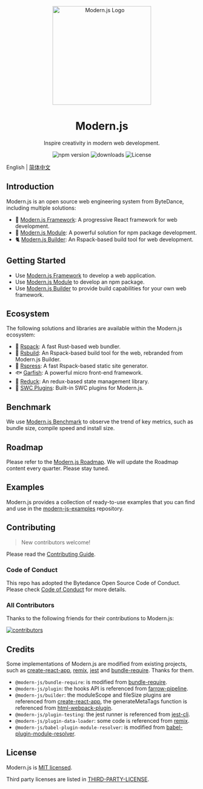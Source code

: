 <p align="center">
  <a href="https://modernjs.dev" target="blank"><img src="https://lf3-static.bytednsdoc.com/obj/eden-cn/ylaelkeh7nuhfnuhf/modernjs-cover.png" width="260" alt="Modern.js Logo" /></a>
</p>

<h1 align="center">Modern.js</h1>

<p align="center">
  Inspire creativity in modern web development.
</p>

<p align="center">
  <img src="https://img.shields.io/npm/v/@modern-js/core?style=flat-square&color=00a8f0" alt="npm version" />
  <img src="https://img.shields.io/npm/dm/@modern-js/core.svg?style=flat-square&color=00a8f0" alt="downloads" />
  <img src="https://img.shields.io/badge/License-MIT-blue.svg?style=flat-square&color=00a8f0" alt="License" />
</p>

English | [简体中文](./README.zh-CN.md)

## Introduction

Modern.js is an open source web engineering system from ByteDance, including multiple solutions:

- 🦄 [Modern.js Framework](https://modernjs.dev/en/): A progressive React framework for web development.
- 🐧 [Modern.js Module](https://modernjs.dev/module-tools/en/): A powerful solution for npm package development.
- 🐈 [Modern.js Builder](https://modernjs.dev/builder/en/): An Rspack-based build tool for web development.

## Getting Started

- Use [Modern.js Framework](https://modernjs.dev/en/guides/get-started/quick-start) to develop a web application.
- Use [Modern.js Module](https://modernjs.dev/module-tools/en/guide/intro/getting-started.html) to develop an npm package.
- Use [Modern.js Builder](https://modernjs.dev/builder/en/guide/quick-start.html) to provide build capabilities for your own web framework.

## Ecosystem

The following solutions and libraries are available within the Modern.js ecosystem:

- 🦀 [Rspack](https://github.com/web-infra-dev/rspack): A fast Rust-based web bundler.
- 🐬 [Rsbuild](https://github.com/web-infra-dev/rsbuild): An Rspack-based build tool for the web, rebranded from Modern.js Builder.
- 🐹 [Rspress](https://github.com/web-infra-dev/rspress): A fast Rspack-based static site generator.
- 🐟 [Garfish](https://github.com/web-infra-dev/garfish): A powerful micro front-end framework.
- 🦆 [Reduck](https://github.com/web-infra-dev/reduck): An redux-based state management library.
- 🐴 [SWC Plugins](https://github.com/web-infra-dev/swc-plugins): Built-in SWC plugins for Modern.js.

## Benchmark

We use [Modern.js Benchmark](https://web-infra-dev.github.io/modern-js-benchmark/) to observe the trend of key metrics, such as bundle size, compile speed and install size.

## Roadmap

Please refer to the [Modern.js Roadmap](https://github.com/web-infra-dev/modern.js/issues/4741). We will update the Roadmap content every quarter. Please stay tuned.

## Examples

Modern.js provides a collection of ready-to-use examples that you can find and use in the [modern-js-examples](https://github.com/web-infra-dev/modern-js-examples) repository.

## Contributing

> New contributors welcome!

Please read the [Contributing Guide](https://github.com/web-infra-dev/modern.js/blob/main/CONTRIBUTING.md).

### Code of Conduct

This repo has adopted the Bytedance Open Source Code of Conduct. Please check [Code of Conduct](./CODE_OF_CONDUCT.md) for more details.

### All Contributors

Thanks to the following friends for their contributions to Modern.js:

<a href="https://github.com/web-infra-dev/modern.js/graphs/contributors">
  <img src="https://opencollective.com/modernjs/contributors.svg?width=890&button=false" alt="contributors">
</a>

## Credits

Some implementations of Modern.js are modified from existing projects, such as [create-react-app](https://github.com/facebook/create-react-app), [remix](https://github.com/vuejs/remix), [jest](https://github.com/facebook/jest) and [bundle-require](https://github.com/egoist/bundle-require). Thanks for them.

- `@modern-js/bundle-require`: is modified from [bundle-require](https://github.com/egoist/bundle-require).
- `@modern-js/plugin`: the hooks API is referenced from [farrow-pipeline](https://github.com/farrow-js/farrow/tree/master/packages/farrow-pipeline).
- `@modern-js/builder`: the moduleScope and fileSize plugins are referenced from [create-react-app](https://github.com/facebook/create-react-app), the generateMetaTags function is referenced from [html-webpack-plugin](https://github.com/jantimon/html-webpack-plugin).
- `@modern-js/plugin-testing`: the jest runner is referenced from [jest-cli](https://github.com/facebook/jest/blob/fdc74af37235354e077edeeee8aa2d1a4a863032/packages/jest-cli/src/cli/index.ts#L21).
- `@modern-js/plugin-data-loader`: some code is referenced from [remix](https://github.com/remix-run/remix).
- `@modern-js/babel-plugin-module-resolver`: is modified from [babel-plugin-module-resolver](https://github.com/tleunen/babel-plugin-module-resolver).

## License

Modern.js is [MIT licensed](https://github.com/web-infra-dev/modern.js/blob/main/LICENSE).

Third party licenses are listed in [THIRD-PARTY-LICENSE](./THIRD-PARTY-LICENSE).
